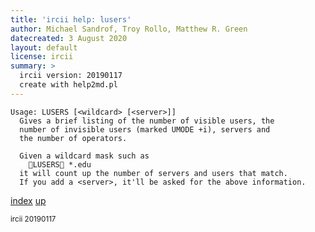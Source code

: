 ```yaml
---
title: 'ircii help: lusers'
author: Michael Sandrof, Troy Rollo, Matthew R. Green
datecreated: 3 August 2020
layout: default
license: ircii
summary: >
  ircii version: 20190117
  create with help2md.pl
---
```

```
Usage: LUSERS [<wildcard> [<server>]]
  Gives a brief listing of the number of visible users, the
  number of invisible users (marked UMODE +i), servers and
  the number of operators.

  Given a wildcard mask such as
    LUSERS *.edu
  it will count up the number of servers and users that match.
  If you add a <server>, it'll be asked for the above information.
```

[index](index.html)
[up](..)

<small> ircii 20190117 </small>
